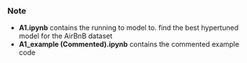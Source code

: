 ### Note
* **A1.ipynb** contains the running to model to. find the best hypertuned model for the AirBnB dataset
* **A1_example (Commented).ipynb** contains the commented example code
